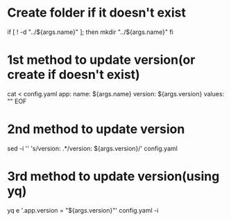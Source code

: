 # Create folder if it doesn't exist
if [ ! -d "../${args.name}" ]; then
mkdir "../${args.name}"
fi

# 1st method to update version(or create if doesn't exist)
cat <<EOF > config.yaml
app:
  name: ${args.name} 
  version: ${args.version}
values: ""
EOF

# 2nd method to update version
sed -i '' 's/version: .*/version: ${args.version}/' config.yaml

# 3rd method to update version(using yq)
yq e '.app.version = "${args.version}"' config.yaml -i